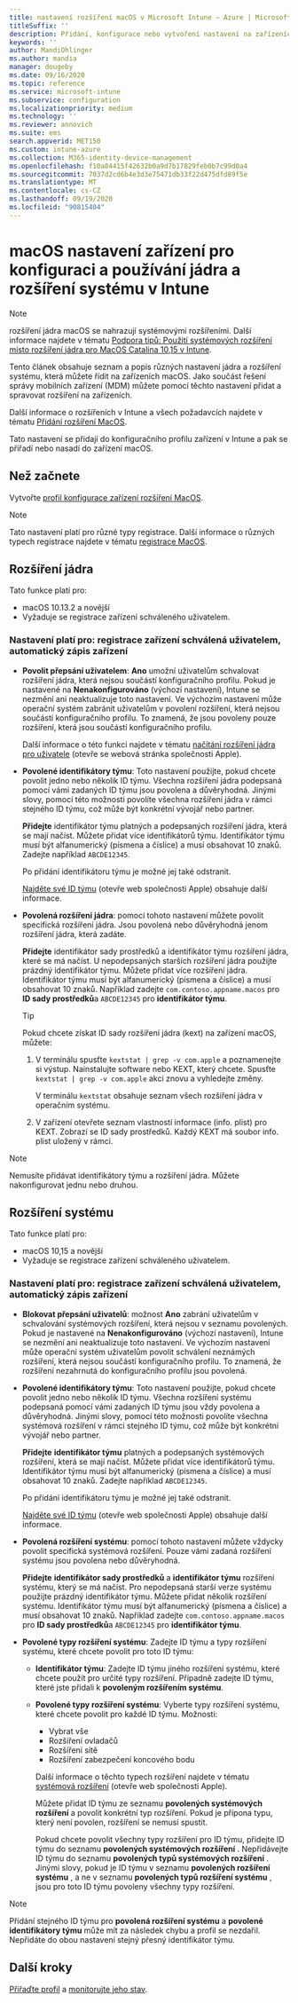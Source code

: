 ```yaml
---
title: nastavení rozšíření macOS v Microsoft Intune – Azure | Microsoft Docs
titleSuffix: ''
description: Přidání, konfigurace nebo vytvoření nastavení na zařízeních macOS, aby se používala systémová rozšíření a rozšíření jádra. Umožňuje také uživatelům přepsat schválená rozšíření, umožnit všechna rozšíření z identifikátoru týmu nebo v Microsoft Intune umožnit specifická rozšíření nebo aplikace.
keywords: ''
author: MandiOhlinger
ms.author: mandia
manager: dougeby
ms.date: 09/16/2020
ms.topic: reference
ms.service: microsoft-intune
ms.subservice: configuration
ms.localizationpriority: medium
ms.technology: ''
ms.reviewer: annovich
ms.suite: ems
search.appverid: MET150
ms.custom: intune-azure
ms.collection: M365-identity-device-management
ms.openlocfilehash: f10a84415f42632b0a9d7b17829feb0b7c99d0a4
ms.sourcegitcommit: 7037d2cd6b4e3d3e75471db33f22d475dfd89f5e
ms.translationtype: MT
ms.contentlocale: cs-CZ
ms.lasthandoff: 09/19/2020
ms.locfileid: "90815404"
---
```

# <a name="macos-device-settings-to-configure-and-use-kernel-and-system-extensions-in-intune"></a>macOS nastavení zařízení pro konfiguraci a používání jádra a rozšíření systému v Intune

> [!NOTE]
> rozšíření jádra macOS se nahrazují systémovými rozšířeními. Další informace najdete v tématu [Podpora tipů: Použití systémových rozšíření místo rozšíření jádra pro MacOS Catalina 10,15 v Intune](https://techcommunity.microsoft.com/t5/intune-customer-success/support-tip-using-system-extensions-instead-of-kernel-extensions/ba-p/1191413).

Tento článek obsahuje seznam a popis různých nastavení jádra a rozšíření systému, která můžete řídit na zařízeních macOS. Jako součást řešení správy mobilních zařízení (MDM) můžete pomocí těchto nastavení přidat a spravovat rozšíření na zařízeních.

Další informace o rozšířeních v Intune a všech požadavcích najdete v tématu [Přidání rozšíření MacOS](kernel-extensions-overview-macos.md).

Tato nastavení se přidají do konfiguračního profilu zařízení v Intune a pak se přiřadí nebo nasadí do zařízení macOS.

## <a name="before-you-begin"></a>Než začnete

Vytvořte [profil konfigurace zařízení rozšíření MacOS](kernel-extensions-overview-macos.md).

> [!NOTE]
> Tato nastavení platí pro různé typy registrace. Další informace o různých typech registrace najdete v tématu [registrace MacOS](../enrollment/macos-enroll.md).

## <a name="kernel-extensions"></a>Rozšíření jádra

Tato funkce platí pro:

- macOS 10.13.2 a novější
- Vyžaduje se registrace zařízení schváleného uživatelem. 

### <a name="settings-apply-to-user-approved-device-enrollment-automated-device-enrollment"></a>Nastavení platí pro: registrace zařízení schválená uživatelem, automatický zápis zařízení

- **Povolit přepsání uživatelem**: **Ano** umožní uživatelům schvalovat rozšíření jádra, která nejsou součástí konfiguračního profilu. Pokud je nastavené na **Nenakonfigurováno** (výchozí nastavení), Intune se nezmění ani neaktualizuje toto nastavení. Ve výchozím nastavení může operační systém zabránit uživatelům v povolení rozšíření, která nejsou součástí konfiguračního profilu. To znamená, že jsou povoleny pouze rozšíření, která jsou součástí konfiguračního profilu.

  Další informace o této funkci najdete v tématu [načítání rozšíření jádra pro uživatele](https://developer.apple.com/library/archive/technotes/tn2459/_index.html) (otevře se webová stránka společnosti Apple).

- **Povolené identifikátory týmu**: Toto nastavení použijte, pokud chcete povolit jedno nebo několik ID týmu. Všechna rozšíření jádra podepsaná pomocí vámi zadaných ID týmu jsou povolena a důvěryhodná. Jinými slovy, pomocí této možnosti povolíte všechna rozšíření jádra v rámci stejného ID týmu, což může být konkrétní vývojář nebo partner.

  **Přidejte** identifikátor týmu platných a podepsaných rozšíření jádra, která se mají načíst. Můžete přidat více identifikátorů týmu. Identifikátor týmu musí být alfanumerický (písmena a číslice) a musí obsahovat 10 znaků. Zadejte například `ABCDE12345`.

  Po přidání identifikátoru týmu je možné jej také odstranit.

  [Najděte své ID týmu](https://help.apple.com/developer-account/#/dev55c3c710c) (otevře web společnosti Apple) obsahuje další informace.

- **Povolená rozšíření jádra**: pomocí tohoto nastavení můžete povolit specifická rozšíření jádra. Jsou povolená nebo důvěryhodná jenom rozšíření jádra, která zadáte.

  **Přidejte** identifikátor sady prostředků a identifikátor týmu rozšíření jádra, které se má načíst. U nepodepsaných starších rozšíření jádra použijte prázdný identifikátor týmu. Můžete přidat více rozšíření jádra. Identifikátor týmu musí být alfanumerický (písmena a číslice) a musí obsahovat 10 znaků. Například zadejte `com.contoso.appname.macos` pro **ID sady prostředků**a `ABCDE12345` pro **identifikátor týmu**.

  > [!TIP]
  > Pokud chcete získat ID sady rozšíření jádra (kext) na zařízení macOS, můžete:
  >
  > 1. V terminálu spusťte `kextstat | grep -v com.apple` a poznamenejte si výstup. Nainstalujte software nebo KEXT, který chcete. Spusťte `kextstat | grep -v com.apple` akci znovu a vyhledejte změny.
  >
  >    V terminálu `kextstat` obsahuje seznam všech rozšíření jádra v operačním systému. 
  >
  > 2. V zařízení otevřete seznam vlastností informace (info. plist) pro KEXT. Zobrazí se ID sady prostředků. Každý KEXT má soubor info. plist uložený v rámci.

> [!NOTE]
> Nemusíte přidávat identifikátory týmu a rozšíření jádra. Můžete nakonfigurovat jednu nebo druhou.

## <a name="system-extensions"></a>Rozšíření systému

Tato funkce platí pro:

- macOS 10,15 a novější
- Vyžaduje se registrace zařízení schváleného uživatelem.

### <a name="settings-apply-to-user-approved-device-enrollment-automated-device-enrollment"></a>Nastavení platí pro: registrace zařízení schválená uživatelem, automatický zápis zařízení

- **Blokovat přepsání uživatelů**: možnost **Ano** zabrání uživatelům v schvalování systémových rozšíření, která nejsou v seznamu povolených. Pokud je nastavené na **Nenakonfigurováno** (výchozí nastavení), Intune se nezmění ani neaktualizuje toto nastavení. Ve výchozím nastavení může operační systém uživatelům povolit schválení neznámých rozšíření, která nejsou součástí konfiguračního profilu. To znamená, že rozšíření nezahrnutá do konfiguračního profilu jsou povolená.

- **Povolené identifikátory týmu**: Toto nastavení použijte, pokud chcete povolit jedno nebo několik ID týmu. Všechna rozšíření systému podepsaná pomocí vámi zadaných ID týmu jsou vždy povolena a důvěryhodná. Jinými slovy, pomocí této možnosti povolíte všechna systémová rozšíření v rámci stejného ID týmu, což může být konkrétní vývojář nebo partner.

  **Přidejte** **identifikátor týmu** platných a podepsaných systémových rozšíření, která se mají načíst. Můžete přidat více identifikátorů týmu. Identifikátor týmu musí být alfanumerický (písmena a číslice) a musí obsahovat 10 znaků. Zadejte například `ABCDE12345`.

  Po přidání identifikátoru týmu je možné jej také odstranit.

  [Najděte své ID týmu](https://help.apple.com/developer-account/#/dev55c3c710c) (otevře web společnosti Apple) obsahuje další informace.

- **Povolená rozšíření systému**: pomocí tohoto nastavení můžete vždycky povolit specifická systémová rozšíření. Pouze vámi zadaná rozšíření systému jsou povolena nebo důvěryhodná.

  **Přidejte** **identifikátor sady prostředků** a **identifikátor týmu** rozšíření systému, který se má načíst. Pro nepodepsaná starší verze systému použijte prázdný identifikátor týmu. Můžete přidat několik rozšíření systému. Identifikátor týmu musí být alfanumerický (písmena a číslice) a musí obsahovat 10 znaků. Například zadejte `com.contoso.appname.macos` pro **ID sady prostředků**a `ABCDE12345` pro **identifikátor týmu**.

- **Povolené typy rozšíření systému**: Zadejte ID týmu a typy rozšíření systému, které chcete povolit pro toto ID týmu:
  - **Identifikátor týmu**: Zadejte ID týmu jiného rozšíření systému, které chcete použít pro určité typy rozšíření. Případně zadejte ID týmu, které jste přidali k **povoleným rozšířením systému**.
  - **Povolené typy rozšíření systému**: Vyberte typy rozšíření systému, které chcete povolit pro každé ID týmu. Možnosti:
    - Vybrat vše
    - Rozšíření ovladačů
    - Rozšíření sítě
    - Rozšíření zabezpečení koncového bodu

    Další informace o těchto typech rozšíření najdete v tématu [systémová rozšíření](https://developer.apple.com/system-extensions/) (otevře web společnosti Apple).

    Můžete přidat ID týmu ze seznamu **povolených systémových rozšíření** a povolit konkrétní typ rozšíření. Pokud je přípona typu, který není povolen, rozšíření se nemusí spustit.

    Pokud chcete povolit všechny typy rozšíření pro ID týmu, přidejte ID týmu do seznamu **povolených systémových rozšíření** . Nepřidávejte ID týmu do seznamu **povolených typů systémových rozšíření** . Jinými slovy, pokud je ID týmu v seznamu **povolených rozšíření systému** , a ne v seznamu **povolených typů rozšíření systému** , jsou pro toto ID týmu povoleny všechny typy rozšíření.

> [!NOTE]
> Přidání stejného ID týmu pro **povolená rozšíření systému** a **povolené identifikátory týmu** může mít za následek chybu a profil se nezdařil. Nepřidáte do obou nastavení stejný přesný identifikátor týmu. 

## <a name="next-steps"></a>Další kroky

[Přiřaďte profil](device-profile-assign.md) a [monitorujte jeho stav](device-profile-monitor.md).
